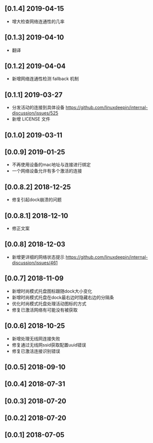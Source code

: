 ## [0.1.4] 2019-04-15

*  增大检查网络连通性的几率

## [0.1.3] 2019-04-10

*  翻译

## [0.1.2] 2019-04-04

*  新增网络连通性检测 fallback 机制

## [0.1.1] 2019-03-27

*  分发活动的连接到具体设备 https://github.com/linuxdeepin/internal-discussion/issues/525
*  新增 LICENSE 文件

## [0.1.0] 2019-03-11


## [0.0.9] 2019-01-25

*  不再使用设备的mac地址与连接进行绑定
*  一个网络设备允许有多个激活的连接

## [0.0.8.2] 2018-12-25

*  修复引起dock崩溃的问题

## [0.0.8.1] 2018-12-10

*  修正文案

## [0.0.8] 2018-12-03

*  新增更详细的网络状态提示 https://github.com/linuxdeepin/internal-discussion/issues/461

## [0.0.7] 2018-11-09

*  新增时尚模式托盘图标跟随dock大小变化
*  新增时尚模式托盘在dock最右边时隐藏右边的分隔条
*  优化时尚模式托盘处理活动图标的方式
*  修复已激活网络有可能没有被获取

## [0.0.6] 2018-10-25

*  新增处理无线网连接失败
*  修复通过无线网ssid获取配置uuid错误
*  修复已激活连接识别错误

## [0.0.5] 2018-09-10


## [0.0.4] 2018-07-31


## [0.0.3] 2018-07-20


## [0.0.2] 2018-07-20


## [0.0.1] 2018-07-05


